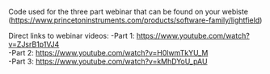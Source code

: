 Code used for the three part webinar that can be found on your webiste (https://www.princetoninstruments.com/products/software-family/lightfield)

Direct links to webinar videos:
  -Part 1: https://www.youtube.com/watch?v=ZJsrB1p1VJ4  
  -Part 2: https://www.youtube.com/watch?v=H0lwmTkYU_M  
  -Part 3: https://www.youtube.com/watch?v=kMhDYoU_pAU
